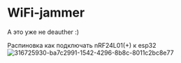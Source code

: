 # WiFi-jammer
А это уже не deauther :)

Распиновка как подключать nRF24L01(+) к esp32
![316725930-ba7c2991-1542-4296-8b8c-8011c2bc8e77](https://github.com/seva009/WiFi-jammer/assets/60817007/a4a64b87-f6ec-4691-b7a0-397b1bbbf99b)
